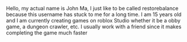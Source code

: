 
<!---
restorebalance/restorebalance is a ✨ special ✨ repository because its `README.md` (this file) appears on your GitHub profile.
You can click the Preview link to take a look at your changes.
--->
Hello, my actual name is John Ma, I just like to be called restorebalance because this username has stuck to me for a long time. I am 15 years old and I am currently creating games on roblox Studio whether it be a obby game, a dungeon crawler, etc. I usually work with a friend since it makes completing the game much faster
